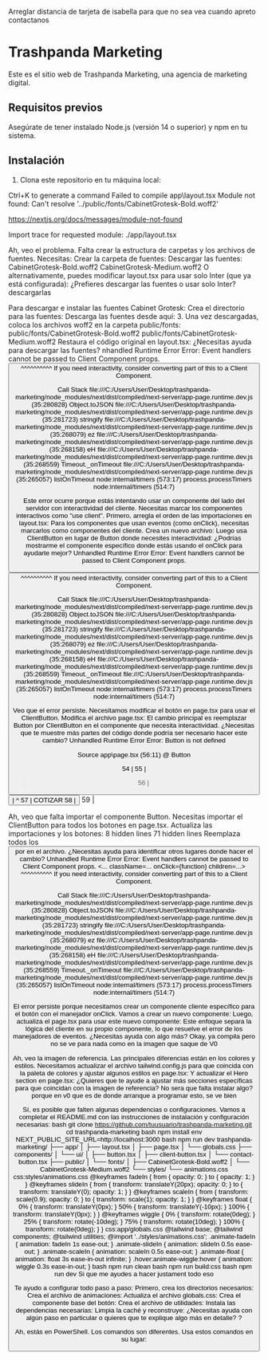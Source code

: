 Arreglar distancia de tarjeta de isabella para que no sea vea cuando apreto contactanos











# Trashpanda Marketing

Este es el sitio web de Trashpanda Marketing, una agencia de marketing digital.

## Requisitos previos

Asegúrate de tener instalado Node.js (versión 14 o superior) y npm en tu sistema.

## Instalación

1. Clona este repositorio en tu máquina local:

Ctrl+K to generate a command
Failed to compile
app\layout.tsx
Module not found: Can't resolve '../public/fonts/CabinetGrotesk-Bold.woff2'

https://nextjs.org/docs/messages/module-not-found

Import trace for requested module:
./app/layout.tsx

Ah, veo el problema. Falta crear la estructura de carpetas y los archivos de fuentes. Necesitas:
Crear la carpeta de fuentes:
Descargar las fuentes:
CabinetGrotesk-Bold.woff2
CabinetGrotesk-Medium.woff2
O alternativamente, puedes modificar layout.tsx para usar solo Inter (que ya está configurada):
¿Prefieres descargar las fuentes o usar solo Inter?
descargarlas

Para descargar e instalar las fuentes Cabinet Grotesk:
Crea el directorio para las fuentes:
Descarga las fuentes desde aquí:
3. Una vez descargadas, coloca los archivos woff2 en la carpeta public/fonts:
public/fonts/CabinetGrotesk-Bold.woff2
public/fonts/CabinetGrotesk-Medium.woff2
Restaura el código original en layout.tsx:
¿Necesitas ayuda para descargar las fuentes?
nhandled Runtime Error
Error: Event handlers cannot be passed to Client Component props.
  <button className=... onClick={function} children=...>
                                ^^^^^^^^^^
If you need interactivity, consider converting part of this to a Client Component.

Call Stack
<unknown>
file:///C:/Users/User/Desktop/trashpanda-marketing/node_modules/next/dist/compiled/next-server/app-page.runtime.dev.js (35:280828)
Object.toJSON
file:///C:/Users/User/Desktop/trashpanda-marketing/node_modules/next/dist/compiled/next-server/app-page.runtime.dev.js (35:281723)
stringify
<anonymous>
<unknown>
file:///C:/Users/User/Desktop/trashpanda-marketing/node_modules/next/dist/compiled/next-server/app-page.runtime.dev.js (35:268079)
ez
file:///C:/Users/User/Desktop/trashpanda-marketing/node_modules/next/dist/compiled/next-server/app-page.runtime.dev.js (35:268158)
eH
file:///C:/Users/User/Desktop/trashpanda-marketing/node_modules/next/dist/compiled/next-server/app-page.runtime.dev.js (35:268559)
Timeout._onTimeout
file:///C:/Users/User/Desktop/trashpanda-marketing/node_modules/next/dist/compiled/next-server/app-page.runtime.dev.js (35:265057)
listOnTimeout
node:internal/timers (573:17)
process.processTimers
node:internal/timers (514:7)

Este error ocurre porque estás intentando usar un componente del lado del servidor con interactividad del cliente. Necesitas marcar los componentes interactivos como "use client".
Primero, arregla el orden de las importaciones en layout.tsx:
Para los componentes que usan eventos (como onClick), necesitas marcarlos como componentes del cliente. Crea un nuevo archivo:
Luego usa ClientButton en lugar de Button donde necesites interactividad:
¿Podrías mostrarme el componente específico donde estás usando el onClick para ayudarte mejor?
Unhandled Runtime Error
Error: Event handlers cannot be passed to Client Component props.
  <button className=... onClick={function} children=...>
                                ^^^^^^^^^^
If you need interactivity, consider converting part of this to a Client Component.

Call Stack
<unknown>
file:///C:/Users/User/Desktop/trashpanda-marketing/node_modules/next/dist/compiled/next-server/app-page.runtime.dev.js (35:280828)
Object.toJSON
file:///C:/Users/User/Desktop/trashpanda-marketing/node_modules/next/dist/compiled/next-server/app-page.runtime.dev.js (35:281723)
stringify
<anonymous>
<unknown>
file:///C:/Users/User/Desktop/trashpanda-marketing/node_modules/next/dist/compiled/next-server/app-page.runtime.dev.js (35:268079)
ez
file:///C:/Users/User/Desktop/trashpanda-marketing/node_modules/next/dist/compiled/next-server/app-page.runtime.dev.js (35:268158)
eH
file:///C:/Users/User/Desktop/trashpanda-marketing/node_modules/next/dist/compiled/next-server/app-page.runtime.dev.js (35:268559)
Timeout._onTimeout
file:///C:/Users/User/Desktop/trashpanda-marketing/node_modules/next/dist/compiled/next-server/app-page.runtime.dev.js (35:265057)
listOnTimeout
node:internal/timers (573:17)
process.processTimers
node:internal/timers (514:7)

Veo que el error persiste. Necesitamos modificar el botón en page.tsx para usar el ClientButton. Modifica el archivo page.tsx:
El cambio principal es reemplazar Button por ClientButton en el componente que necesita interactividad. ¿Necesitas que te muestre más partes del código donde podría ser necesario hacer este cambio?
Unhandled Runtime Error
Error: Button is not defined

Source
app\page.tsx (56:11) @ Button

  54 |     </svg>
  55 |   </a>
> 56 |   <Button className="bg-primary text-white hover:bg-primary-dark shadow-retro font-display animate-scaleIn">
     |   ^
  57 |     COTIZAR
  58 |   </Button>
  59 | </div>

Ah, veo que falta importar el componente Button. Necesitas importar el ClientButton para todos los botones en page.tsx. Actualiza las importaciones y los botones:
8 hidden lines
71 hidden lines
Reemplaza todos los <Button> por <ClientButton> en el archivo. ¿Necesitas ayuda para identificar otros lugares donde hacer el cambio?
Unhandled Runtime Error
Error: Event handlers cannot be passed to Client Component props.
  <... className=... onClick={function} children=...>
                             ^^^^^^^^^^
If you need interactivity, consider converting part of this to a Client Component.

Call Stack
<unknown>
file:///C:/Users/User/Desktop/trashpanda-marketing/node_modules/next/dist/compiled/next-server/app-page.runtime.dev.js (35:280828)
Object.toJSON
file:///C:/Users/User/Desktop/trashpanda-marketing/node_modules/next/dist/compiled/next-server/app-page.runtime.dev.js (35:281723)
stringify
<anonymous>
<unknown>
file:///C:/Users/User/Desktop/trashpanda-marketing/node_modules/next/dist/compiled/next-server/app-page.runtime.dev.js (35:268079)
ez
file:///C:/Users/User/Desktop/trashpanda-marketing/node_modules/next/dist/compiled/next-server/app-page.runtime.dev.js (35:268158)
eH
file:///C:/Users/User/Desktop/trashpanda-marketing/node_modules/next/dist/compiled/next-server/app-page.runtime.dev.js (35:268559)
Timeout._onTimeout
file:///C:/Users/User/Desktop/trashpanda-marketing/node_modules/next/dist/compiled/next-server/app-page.runtime.dev.js (35:265057)
listOnTimeout
node:internal/timers (573:17)
process.processTimers
node:internal/timers (514:7)

El error persiste porque necesitamos crear un componente cliente específico para el botón con el manejador onClick. Vamos a crear un nuevo componente:
Luego, actualiza el page.tsx para usar este nuevo componente:
Este enfoque separa la lógica del cliente en su propio componente, lo que resuelve el error de los manejadores de eventos. ¿Necesitas ayuda con algo más?
Okay, ya compila pero no se ve para nada como en la imagen que saque de V0

Ah, veo la imagen de referencia. Las principales diferencias están en los colores y estilos. Necesitamos actualizar el archivo tailwind.config.js para que coincida con la paleta de colores y ajustar algunos estilos en page.tsx:
Y actualizar el Hero section en page.tsx:
¿Quieres que te ayude a ajustar más secciones específicas para que coincidan con la imagen de referencia?
No sera que falta instalar algo? porque en v0 que es de donde arranque a programar esto, se ve bien

Sí, es posible que falten algunas dependencias o configuraciones. Vamos a completar el README.md con las instrucciones de instalación y configuración necesarias:
bash
git clone https://github.com/tuusuario/trashpanda-marketing.git
cd trashpanda-marketing
bash
npm install
env
NEXT_PUBLIC_SITE_URL=http://localhost:3000
bash
npm run dev
trashpanda-marketing/
├── app/
│ ├── layout.tsx
│ ├── page.tsx
│ └── globals.css
├── components/
│ └── ui/
│ ├── button.tsx
│ ├── client-button.tsx
│ └── contact-button.tsx
├── public/
│ └── fonts/
│ ├── CabinetGrotesk-Bold.woff2
│ └── CabinetGrotesk-Medium.woff2
└── styles/
└── animations.css
css:styles/animations.css
@keyframes fadeIn {
from { opacity: 0; }
to { opacity: 1; }
}
@keyframes slideIn {
from { transform: translateY(20px); opacity: 0; }
to { transform: translateY(0); opacity: 1; }
}
@keyframes scaleIn {
from { transform: scale(0.9); opacity: 0; }
to { transform: scale(1); opacity: 1; }
}
@keyframes float {
0% { transform: translateY(0px); }
50% { transform: translateY(-10px); }
100% { transform: translateY(0px); }
}
@keyframes wiggle {
0% { transform: rotate(0deg); }
25% { transform: rotate(-10deg); }
75% { transform: rotate(10deg); }
100% { transform: rotate(0deg); }
}
css:app/globals.css
@tailwind base;
@tailwind components;
@tailwind utilities;
@import '../styles/animations.css';
.animate-fadeIn { animation: fadeIn 1s ease-out; }
.animate-slideIn { animation: slideIn 0.5s ease-out; }
.animate-scaleIn { animation: scaleIn 0.5s ease-out; }
.animate-float { animation: float 3s ease-in-out infinite; }
.hover\:animate-wiggle:hover { animation: wiggle 0.3s ease-in-out; }
bash
npm run clean
bash
npm run build:css
bash
npm run dev
Si que me ayudes a hacer justament todo eso

Te ayudo a configurar todo paso a paso:
Primero, crea los directorios necesarios:
Crea el archivo de animaciones:
Actualiza el archivo globals.css:
Crea el componente base del botón:
Crea el archivo de utilidades:
Instala las dependencias necesarias:
Limpia la caché y reconstruye:
¿Necesitas ayuda con algún paso en particular o quieres que te explique algo más en detalle?
?

Ah, estás en PowerShell. Los comandos son diferentes. Usa estos comandos en su lugar:

